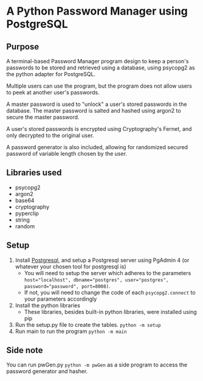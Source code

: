 # A Python Password Manager using PostgreSQL
## Purpose
A terminal-based Password Manager program design to keep a person's passwords to be stored and retrieved using a database, using psycopg2 as the python adapter for PostgreSQL.

Multiple users can use the program, but the program does not allow users to peek at another user's passwords.

A master password is used to "unlock" a user's stored passwords in the database. The master password is salted and hashed using argon2 to secure the master password.

A user's stored passwords is encrypted using Cryptography's Fernet, and only decrypted to the original user.

A password generator is also included, allowing for randomized secured password of variable length chosen by the user.

## Libraries used
* psycopg2
* argon2
* base64
* cryptography
* pyperclip
* string
* random

## Setup
1. Install [Postgresql](https://www.postgresql.org/), and setup a Postgresql server using PgAdmin 4 (or whatever your chosen tool for postgresql is)
    * You will need to setup the server which adheres to the parameters ```host="localhost", dbname="postgres", user="postgres", password="password", port=8008)```. 
    * If not, you will need to change the code of each ```psycopg2.connect``` to your parameters accordingly
2. Install the python libraries 
    * These libraries, besides built-in python libraries, were installed using pip
3. Run the setup.py file to create the tables. ```python -m setup```
4. Run main to run the program ```python -m main```
## Side note
You can run pwGen.py ```python -m pwGen``` as a side program to access the password generator and hasher.

